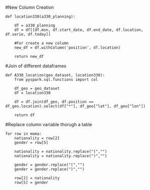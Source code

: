 #New Column Creation

    def location330(a330_planning):

        df = a330_planning
        df = df[[df.msn, df.start_date, df.end_date, df.location, df.serie, df.today]]

        #For create a new column
        new_df = df.withColumn('position', df.location)

        return new_df

#Join of different dataframes

    def A330_location(geo_dataset, location330):
        from pyspark.sql.functions import col

        df_geo = geo_dataset
        df = location330

        df = df.join(df_geo, df.position == df_geo.location).select(df["*"], df_geo["lat"], df_geo["lon"])

        return df

#Replace column variable thorugh a table

    for row in moma:
        nationality = row[2]
        gender = row[5]

        nationality = nationality.replace("(","")
        nationality = nationality.replace(")","")

        gender = gender.replace("(","")
        gender = gender.replace(")","")

        row[2] = nationality
        row[5] = gender
